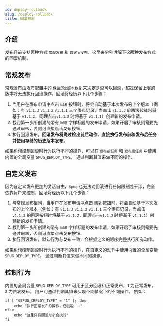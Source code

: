 ```yaml
---
id: deploy-rollback
slug: /deploy-rollback
title: 回滚机制
---
```


## 介绍
发布目前支持两种方式 `常规发布` 和 `自定义发布`，这里来分别讲解下这两种发布方式的回滚机制。

## 常规发布
常规发布由发布配置中的 `保留历史版本数量` 来决定是否可以回滚，超过保留上限的版本将无法执行回滚操作。回滚将经历以下几个步骤：
1. 当用户在发布申请中点击 `回滚` 按钮时，将会自动基于本次发布的上个版本（例如：有 `v1.1.3` `v1.1.2` `v1.1.1` 三个发布记录，当点击 `v1.1.3`
的回滚按钮时将基于 `v1.1.2`，同理点击`v1.1.2` 时将基于 `v1.1.1`）创建新的发布申请。
2. 找到第一步所创建的带有 `回滚` 字样标题的发布申请，如果开启了审核则需要先通过审核，否则可直接点击发布按钮。
3. 执行回滚发布，**回滚发布将跳过检出前后动作，直接执行发布前和发布后任务并使用存储的历史版本发布**。

如果你想控制回滚时行为执行不同的操作，可以在 `发布前任务` 和 `发布后任务` 中使用内置的全局变量 `SPUG_DEPLOY_TYPE`， 通过判断其值来做不同的操作。


## 自定义发布
因为自定义发布更加的灵活自由，`Spug` 也无法对回滚进行任何限制或干涉，完全依靠用户来控制。回滚将经历以下几个步骤：
1. 与常规发布相同，当用户在发布申请中点击 `回滚` 按钮时，将会自动基于本次发布的上个版本（例如：有 `v1.1.3` `v1.1.2` `v1.1.1` 三个发布记录，当点击 `v1.1.3`
的回滚按钮时将基于 `v1.1.2`，同理点击`v1.1.2` 时将基于 `v1.1.1`）创建新的发布申请。
2. 找到第一步所创建的带有 `回滚` 字样标题的发布申请，如果开启了审核则需要先通过审核，否则可直接点击发布按钮。
3. 执行回滚发布，默认行为与发布一致，会根据定义的顺序完整执行所有动作。

如果你想控制回滚时行为执行不同的操作，在自定义的动作中使用内置的全局变量 `SPUG_DEPLOY_TYPE`， 通过判断其值来做不同的操作。


## 控制行为
内置的全局变量 `SPUG_DEPLOY_TYPE` 可用于区分回滚和正常发布，`1` 为正常发布， `2` 为回滚发布。 用户可通过判断其值来实现不同情况下的不同操作，
例如：

```shell script
if [ "$SPUG_DEPLOY_TYPE" = "1" ]; then
    echo "执行正常发布的操作，巴啦啦..."
else
    echo "这里只有回滚时才会执行"
fi
```